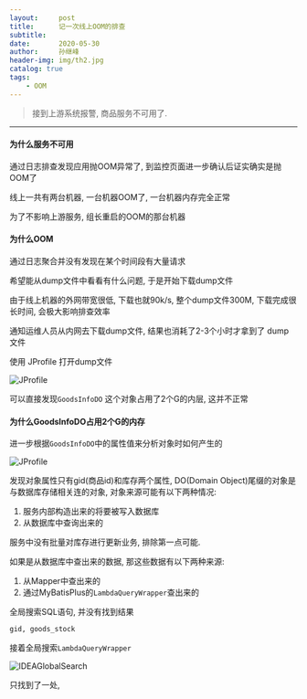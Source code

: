 ```yaml
---
layout:     post
title:      记一次线上OOM的排查
subtitle:   
date:       2020-05-30
author:     孙继峰
header-img: img/th2.jpg
catalog: true
tags:
    - OOM
---
```




> 接到上游系统报警, 商品服务不可用了.

---



#### 为什么服务不可用

通过日志排查发现应用抛OOM异常了, 到监控页面进一步确认后证实确实是抛OOM了

线上一共有两台机器, 一台机器OOM了, 一台机器内存完全正常

为了不影响上游服务, 组长重启的OOM的那台机器



#### 为什么OOM

通过日志聚合并没有发现在某个时间段有大量请求

希望能从dump文件中看看有什么问题, 于是开始下载dump文件

由于线上机器的外网带宽很低, 下载也就90k/s, 整个dump文件300M, 下载完成很长时间, 会极大影响排查效率

通知运维人员从内网去下载dump文件, 结果也消耗了2-3个小时才拿到了 dump 文件



使用 JProfile 打开dump文件

![JProfile](https://raw.githubusercontent.com/SunJiFengPlus/SunJiFengPlus.github.io/master/img/oom/JProfile1.png)

可以直接发现```GoodsInfoDO``` 这个对象占用了2个G的内层, 这并不正常



#### 为什么GoodsInfoDO占用2个G的内存

进一步根据```GoodsInfoDO```中的属性值来分析对象时如何产生的

![JProfile](https://raw.githubusercontent.com/SunJiFengPlus/SunJiFengPlus.github.io/master/img/oom/JProfile2.png)

发现对象属性只有gid(商品id)和库存两个属性, DO(Domain Object)尾缀的对象是与数据库存储相关连的对象, 对象来源可能有以下两种情况:

1. 服务内部构造出来的将要被写入数据库
2. 从数据库中查询出来的

服务中没有批量对库存进行更新业务, 排除第一点可能.

如果是从数据库中查出来的数据, 那这些数据有以下两种来源:

1. 从Mapper中查出来的
2. 通过MyBatisPlus的```LambdaQueryWrapper```查出来的

全局搜索SQL语句, 并没有找到结果

``` sql
gid, goods_stock
```

接着全局搜索```LambdaQueryWrapper```

![IDEAGlobalSearch](https://raw.githubusercontent.com/SunJiFengPlus/SunJiFengPlus.github.io/master/img/oom/IDEAGlobalSearch.png)

只找到了一处, 

